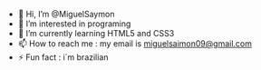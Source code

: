 - 👋 Hi, I’m @MiguelSaymon
- 👀 I’m interested in programing
- 🌱 I’m currently learning HTML5 and CSS3
- 📫 How to reach me : my email is miguelsaimon09@gmail.com
- ⚡ Fun fact : i´m brazilian
